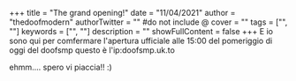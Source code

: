 +++
title = "The grand opening!"
date = "11/04/2021"
author = "thedoofmodern"
authorTwitter = "" #do not include @
cover = ""
tags = ["", ""]
keywords = ["", ""]
description = ""
showFullContent = false
+++
E io sono qui per comfermare l'apertura ufficiale alle 15:00 del pomeriggio di oggi
del doofsmp
questo è l'ip:doofsmp.uk.to

ehmm.... spero vi piaccia!! :)